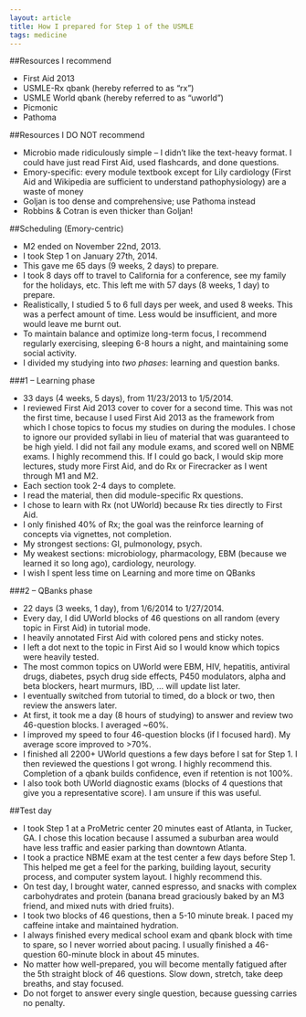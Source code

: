 ```yaml
---
layout: article
title: How I prepared for Step 1 of the USMLE
tags: medicine
---
```


##Resources I recommend
* First Aid 2013
* USMLE-Rx qbank (hereby referred to as “rx”)
* USMLE World qbank (hereby referred to as “uworld”)
* Picmonic
* Pathoma

##Resources I DO NOT recommend
* Microbio made ridiculously simple – I didn’t like the text-heavy format. I could have just read First Aid, used flashcards, and done questions.
* Emory-specific: every module textbook except for Lily cardiology (First Aid and Wikipedia are sufficient to understand pathophysiology) are a waste of money
* Goljan is too dense and comprehensive; use Pathoma instead
* Robbins & Cotran is even thicker than Goljan!

##Scheduling (Emory-centric)
* M2 ended on November 22nd, 2013.
* I took Step 1 on January 27th, 2014.
* This gave me 65 days (9 weeks, 2 days) to prepare.
* I took 8 days off to travel to California for a conference, see my family for the holidays, etc. This left me with 57 days (8 weeks, 1 day) to prepare.
* Realistically, I studied 5 to 6 full days per week, and used 8 weeks. This was a perfect amount of time. Less would be insufficient, and more would leave me burnt out.
* To maintain balance and optimize long-term focus, I recommend regularly exercising, sleeping 6-8 hours a night, and maintaining some social activity.
* I divided my studying into *two phases*: learning and question banks.

###1 – Learning phase
* 33 days (4 weeks, 5 days), from 11/23/2013 to 1/5/2014.
* I reviewed First Aid 2013 cover to cover for a second time. This was not the first time, because I used First Aid 2013 as the framework from which I chose topics to focus my studies on during the modules. I chose to ignore our provided syllabi in lieu of material that was guaranteed to be high yield. I did not fail any module exams, and scored well on NBME exams. I highly recommend this. If I could go back, I would skip more lectures, study more First Aid, and do Rx or Firecracker as I went through M1 and M2.
* Each section took 2-4 days to complete.
* I read the material, then did module-specific Rx questions.
* I chose to learn with Rx (not UWorld) because Rx ties directly to First Aid.
* I only finished 40% of Rx; the goal was the reinforce learning of concepts via vignettes, not completion.
* My strongest sections: GI, pulmonology, psych.
* My weakest sections: microbiology, pharmacology, EBM (because we learned it so long ago), cardiology, neurology.
* I wish I spent less time on Learning and more time on QBanks

###2 – QBanks phase
* 22 days (3 weeks, 1 day), from 1/6/2014 to 1/27/2014.
* Every day, I did UWorld blocks of 46 questions on all random (every topic in First Aid) in tutorial mode.
* I heavily annotated First Aid with colored pens and sticky notes.
* I left a dot next to the topic in First Aid so I would know which topics were heavily tested.
* The most common topics on UWorld were EBM, HIV, hepatitis, antiviral drugs, diabetes, psych drug side effects, P450 modulators, alpha and beta blockers, heart murmurs, IBD, … will update list later.
* I eventually switched from tutorial to timed, do a block or two, then review the answers later.
* At first, it took me a day (8 hours of studying) to answer and review two 46-question blocks. I averaged ~60%.
* I improved my speed to four 46-question blocks (if I focused hard). My average score improved to >70%.
* I finished all 2200+ UWorld questions a few days before I sat for Step 1. I then reviewed the questions I got wrong. I highly recommend this. Completion of a qbank builds confidence, even if retention is not 100%.
* I also took both UWorld diagnostic exams (blocks of 4 questions that give you a representative score). I am unsure if this was useful.

##Test day
* I took Step 1 at a ProMetric center 20 minutes east of Atlanta, in Tucker, GA. I chose this location because I assumed a suburban area would have less traffic and easier parking than downtown Atlanta.
* I took a practice NBME exam at the test center a few days before Step 1. This helped me get a feel for the parking, building layout, security process, and computer system layout. I highly recommend this.
* On test day, I brought water, canned espresso, and snacks with complex carbohydrates and protein (banana bread graciously baked by an M3 friend, and mixed nuts with dried fruits).
* I took two blocks of 46 questions, then a 5-10 minute break. I paced my caffeine intake and maintained hydration.
* I always finished every medical school exam and qbank block with time to spare, so I never worried about pacing. I usually finished a 46-question 60-minute block in about 45 minutes.
* No matter how well-prepared, you will become mentally fatigued after the 5th straight block of 46 questions. Slow down, stretch, take deep breaths, and stay focused.
* Do not forget to answer every single question, because guessing carries no penalty.
